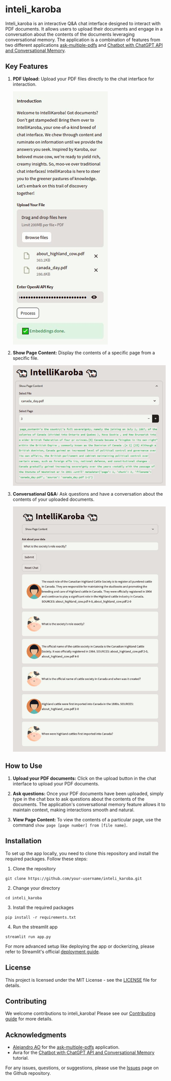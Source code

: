 # inteli_karoba

Inteli_karoba is an interactive Q&A chat interface designed to interact with PDF documents. It allows users to upload their documents and engage in a conversation about the contents of the documents leveraging conversational memory. The application is a combination of features from two different applications [ask-multiple-pdfs](https://github.com/alejandro-ao/ask-multiple-pdfs) and [Chatbot with ChatGPT API and Conversational Memory](https://medium.com/@avra42/how-to-build-a-chatbot-with-chatgpt-api-and-a-conversational-memory-in-python-8d856cda4542).

## Key Features

1. **PDF Upload:** Upload your PDF files directly to the chat interface for interaction. 

    ![Uploading PDFs for embedding](./assets/embedding.jpg)
    
2. **Show Page Content:** Display the contents of a specific page from a specific file.

    ![Showing page content](./assets/show_page.jpg)

3. **Conversational Q&A:** Ask questions and have a conversation about the contents of your uploaded documents.

    ![Conversation example](./assets/conversation_example.jpg)

## How to Use

1. **Upload your PDF documents:** Click on the upload button in the chat interface to upload your PDF documents.

2. **Ask questions:** Once your PDF documents have been uploaded, simply type in the chat box to ask questions about the contents of the documents. The application's conversational memory feature allows it to maintain context, making interactions smooth and natural.

3. **View Page Content:** To view the contents of a particular page, use the command `show page [page number] from [file name]`.

## Installation

To set up the app locally, you need to clone this repository and install the required packages. Follow these steps:

1. Clone the repository
```
git clone https://github.com/your-username/inteli_karoba.git
```

2. Change your directory
```
cd inteli_karoba
```

3. Install the required packages
```
pip install -r requirements.txt
```

4. Run the streamlit app
```
streamlit run app.py
```

For more advanced setup like deploying the app or dockerizing, please refer to Streamlit's official [deployment guide](https://docs.streamlit.io/en/stable/deploy_streamlit_app.html).

## License

This project is licensed under the MIT License - see the [LICENSE](LICENSE) file for details.

## Contributing

We welcome contributions to inteli_karoba! Please see our [Contributing guide](CONTRIBUTING.md) for more details.

## Acknowledgments

* [Alejandro AO](https://github.com/alejandro-ao) for the [ask-multiple-pdfs](https://github.com/alejandro-ao/ask-multiple-pdfs) application.
* Avra for the [Chatbot with ChatGPT API and Conversational Memory](https://medium.com/@avra42/how-to-build-a-chatbot-with-chatgpt-api-and-a-conversational-memory-in-python-8d856cda4542) tutorial.

For any issues, questions, or suggestions, please use the [Issues](https://github.com/your-username/inteli_karoba/issues) page on the Github repository.